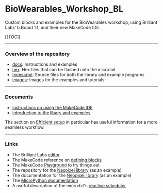 # BioWearables_Workshop_BL

Custom blocks and examples for the BioWearables workshop, using Brilliant Labs' b.Board 1.1, and their new MakeCode IDE.

[[_TOC_]]

----

### Overview of the repository

- [docs](./docs/): Instructions and examples
- [hex](./hex/): Hex files that can be flashed onto the micro:bit
- [typescript](./typescript/): Source files for both the library and example programs
- [images](./images/): Images for the examples and tutorials

----

### Documents 

- [Instructions on using the MakeCode IDE](../docs/IDE_instructions.md)
- [Introduction to the libary and examples](../docs/library_examples.md)

The section on [Efficient setup](./docs/IDE_instructions.md#efficient-setup) in particular has useful information for a more seamless workflow.

----

### Links

- The Brilliant Labs [editor](https://code.brilliantlabs.ca)
- The MakeCode reference on [defining blocks](https://makecode.com/defining-blocks)
- The MakeCode [Playground](https://makecode.com/playground) to try things out
- The repository for the [Neopixel library](https://github.com/microsoft/pxt-neopixel) (as an example)
- The documentation for the [Neopixel library](https://makecode.microbit.org/pkg/microsoft/pxt-neopixel) (as an example)
- The [MicroPython documentation](https://microbit-micropython.readthedocs.io/en/v1.0.1/index.html)
- A useful description of the micro:bit's [reactive scheduler](https://makecode.microbit.org/device/reactive)

